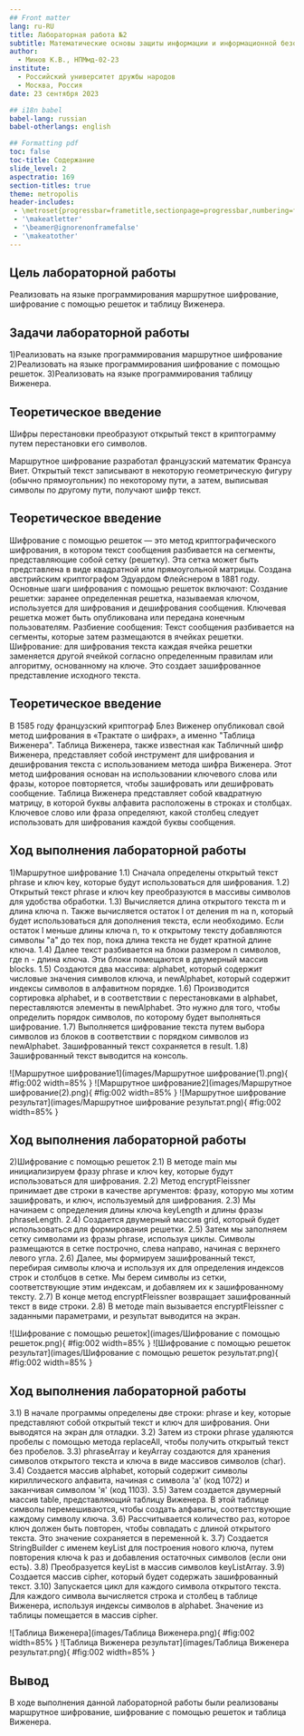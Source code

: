 ```yaml
---
## Front matter
lang: ru-RU
title: Лабораторная работа №2
subtitle: Математические основы защиты информации и информационной безопасности
author:
  - Минов К.В., НПМмд-02-23
institute:
  - Российский университет дружбы народов
  - Москва, Россия
date: 23 сентября 2023

## i18n babel
babel-lang: russian
babel-otherlangs: english

## Formatting pdf
toc: false
toc-title: Содержание
slide_level: 2
aspectratio: 169
section-titles: true
theme: metropolis
header-includes:
 - \metroset{progressbar=frametitle,sectionpage=progressbar,numbering=fraction}
 - '\makeatletter'
 - '\beamer@ignorenonframefalse'
 - '\makeatother'
---
```


## Цель лабораторной работы
Реализовать на языке программирования маршрутное шифрование, шифрование с помощью решеток и таблицу Виженера.


## Задачи лабораторной работы
1)Реализовать на языке программирования маршрутное шифрование
2)Реализовать на языке программирования шифрование с помощью решеток.
3)Реализовать на языке программирования  таблицу Виженера.

## Теоретическое введение

Шифры перестановки преобразуют открытый текст в криптограмму путем перестановки его символов.

Маршрутное шифрование разработал французский математик Франсуа Виет. Открытый текст записывают в некоторую геометрическую фигуру (обычно прямоугольник) по некоторому пути, а затем, выписывая символы по другому пути, получают шифр текст.

## Теоретическое введение
Шифрование с помощью решеток — это метод криптографического шифрования, в котором текст сообщения разбивается на сегменты, представляющие собой сетку (решетку). Эта сетка может быть представлена в виде квадратной или прямоугольной матрицы. Создана австрийским криптографом Эдуардом Флейснером в 1881 году.
Основные шаги шифрования с помощью решеток включают:
Создание решетки: заранее определенная решетка, называемая ключом, используется для шифрования и дешифрования сообщения. Ключевая решетка может быть опубликована или передана конечным пользователям.
Разбиение сообщения: Текст сообщения разбивается на сегменты, которые затем размещаются в ячейках решетки.
Шифрование: для шифрования текста каждая ячейка решетки заменяется другой ячейкой согласно определенным правилам или алгоритму, основанному на ключе. Это создает зашифрованное представление исходного текста.


## Теоретическое введение

В 1585 году французский криптограф Блез Виженер опубликовал свой метод шифрования в «Трактате о шифрах», а именно "Таблица Виженера".
Таблица Виженера, также известная как Табличный шифр Виженера, представляет собой инструмент для шифрования и дешифрования текста с использованием метода шифра Виженера. Этот метод шифрования основан на использовании ключевого слова или фразы, которое повторяется, чтобы зашифровать или дешифровать сообщение.
Таблица Виженера представляет собой квадратную матрицу, в которой буквы алфавита расположены в строках и столбцах. Ключевое слово или фраза определяют, какой столбец следует использовать для шифрования каждой буквы сообщения.


## Ход выполнения лабораторной работы

1)Маршрутное шифрование
1.1) Сначала определены открытый текст phrase и ключ key, которые будут использоваться для шифрования. 
1.2) Открытый текст phrase и ключ key преобразуются в массивы символов для удобства обработки.
 1.3) Вычисляется длина открытого текста m и длина ключа n. Также вычисляется остаток l от деления m на n, который будет использоваться для дополнения текста, если необходимо. Если остаток l меньше длины ключа n, то к открытому тексту добавляются символы "a" до тех пор, пока длина текста не будет кратной длине ключа. 1.4) Далее текст разбивается на блоки размером n символов, где n - длина ключа. Эти блоки помещаются в двумерный массив blocks. 
1.5) Создаются два массива: alphabet, который содержит числовые значения символов ключа, и newAlphabet, который содержит индексы символов в алфавитном порядке. 1.6) Производится сортировка alphabet, и в соответствии с перестановками в alphabet, переставляются элементы в newAlphabet. Это нужно для того, чтобы определить порядок символов, по которому будет выполняться шифрование. 
1.7) Выполняется шифрование текста путем выбора символов из блоков в соответствии с порядком символов из newAlphabet. Зашифрованный текст сохраняется в result. 1.8) Зашифрованный текст выводится на консоль.

![Маршрутное шифрование1](images/Маршрутное шифрование(1).png){ #fig:002 width=85% } 
![Маршрутное шифрование2](images/Маршрутное шифрование(2).png){ #fig:002 width=85% } ![Маршрутное шифрование результат](images/Маршрутное шифрование результат.png){ #fig:002 width=85% }


## Ход выполнения лабораторной работы
2)Шифрование с помощью решеток
2.1) В методе main мы инициализируем фразу phrase и ключ key, которые будут использоваться для шифрования. 
2.2) Метод encryptFleissner принимает две строки в качестве аргументов: фразу, которую мы хотим зашифровать, и ключ, используемый для шифрования. 
2.3) Мы начинаем с определения длины ключа keyLength и длины фразы phraseLength. 
2.4) Создается двумерный массив grid, который будет использоваться для формирования решетки. 
2.5) Затем мы заполняем сетку символами из фразы phrase, используя циклы. Символы размещаются в сетке построчно, слева направо, начиная с верхнего левого угла.
 2.6) Далее, мы формируем зашифрованный текст, перебирая символы ключа и используя их для определения индексов строк и столбцов в сетке. Мы берем символы из сетки, соответствующие этим индексам, и добавляем их к зашифрованному тексту.
 2.7) В конце метод encryptFleissner возвращает зашифрованный текст в виде строки. 
2.8) В методе main вызывается encryptFleissner с заданными параметрами, и результат выводится на экран.

![Шифрование с помощью решеток](images/Шифрование с помощью решеток.png){ #fig:002 width=85% }
![Шифрование с помощью решеток результат](images/Шифрование с помощью решеток результат.png){ #fig:002 width=85% }


## Ход выполнения лабораторной работы
3.1) В начале программы определены две строки: phrase и key, которые представляют собой открытый текст и ключ для шифрования. Они выводятся на экран для отладки. 3.2) Затем из строки phrase удаляются пробелы с помощью метода replaceAll, чтобы получить открытый текст без пробелов. 
3.3) phraseArray и keyArray создаются для хранения символов открытого текста и ключа в виде массивов символов (char). 
3.4) Создается массив alphabet, который содержит символы кириллического алфавита, начиная с символа 'а' (код 1072) и заканчивая символом 'я' (код 1103). 
3.5) Затем создается двумерный массив table, представляющий таблицу Виженера. В этой таблице символы перемешиваются, чтобы создать алфавиты, соответствующие каждому символу ключа. 
3.6) Рассчитывается количество раз, которое ключ должен быть повторен, чтобы совпадать с длиной открытого текста. Это значение сохраняется в переменной k. 
3.7) Создается StringBuilder с именем keyList для построения нового ключа, путем повторения ключа k раз и добавления остаточных символов (если они есть). 
3.8) Преобразуется keyList в массив символов keyListArray. 
3.9) Создается массив cipher, который будет содержать зашифрованный текст. 
3.10) Запускается цикл для каждого символа открытого текста. Для каждого символа вычисляется строка и столбец в таблице Виженера, используя индексы символов в alphabet. Значение из таблицы помещается в массив cipher.

![Таблица Виженера](images/Таблица Виженера.png){ #fig:002 width=85% } ![Таблица Виженера результат](images/Таблица Виженера результат.png){ #fig:002 width=85% }


## Вывод

В ходе выполнения данной лабораторной работы были реализованы маршрутное шифрование, шифрование с помощью решеток и таблица Виженера.


